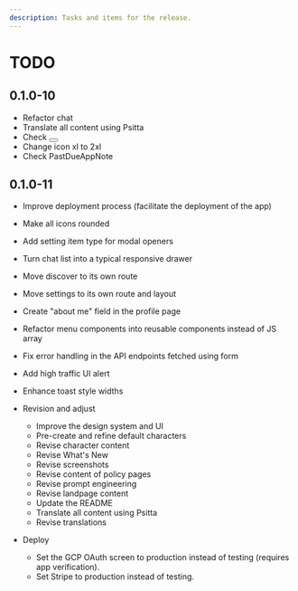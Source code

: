 ```yaml
---
description: Tasks and items for the release.
---
```


# TODO

## 0.1.0-10

- Refactor chat
- Translate all content using Psitta
- Check <button>
- Change icon xl to 2xl
- Check PastDueAppNote

## 0.1.0-11

- Improve deployment process (facilitate the deployment of the app)
- Make all icons rounded
- Add setting item type for modal openers
- Turn chat list into a typical responsive drawer
- Move discover to its own route
- Move settings to its own route and layout
- Create "about me" field in the profile page
- Refactor menu components into reusable components instead of JS array
- Fix error handling in the API endpoints fetched using form
- Add high traffic UI alert

- Enhance toast style widths

- Revision and adjust
  - Improve the design system and UI
  - Pre-create and refine default characters
  - Revise character content
  - Revise What's New
  - Revise screenshots
  - Revise content of policy pages
  - Revise prompt engineering
  - Revise landpage content
  - Update the README
  - Translate all content using Psitta
  - Revise translations

- Deploy
  - Set the GCP OAuth screen to production instead of testing (requires app verification).
  - Set Stripe to production instead of testing.

